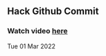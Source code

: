 
 ## Hack Github Commit 
 ### Watch video <a href="https://www.youtube.com">here</a> 
 Tue 01 Mar 2022 
